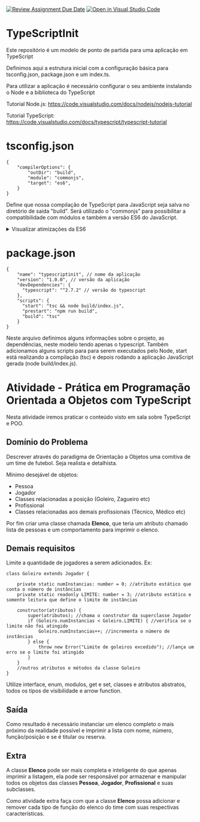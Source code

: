 [![Review Assignment Due Date](https://classroom.github.com/assets/deadline-readme-button-24ddc0f5d75046c5622901739e7c5dd533143b0c8e959d652212380cedb1ea36.svg)](https://classroom.github.com/a/1BW9N2Sv)
[![Open in Visual Studio Code](https://classroom.github.com/assets/open-in-vscode-718a45dd9cf7e7f842a935f5ebbe5719a5e09af4491e668f4dbf3b35d5cca122.svg)](https://classroom.github.com/online_ide?assignment_repo_id=10805022&assignment_repo_type=AssignmentRepo)
# TypeScriptInit

Este repositório é um modelo de ponto de partida para uma aplicação em TypeScript

Definimos aqui a estrutura inicial com a configuração básica para tsconfig.json, package.json e um index.ts.

Para utilizar a aplicação é necessário configurar o seu ambiente instalando o Node e a biblioteca do TypeScript

Tutorial Node.js: https://code.visualstudio.com/docs/nodejs/nodejs-tutorial

Tutorial TypeScript: https://code.visualstudio.com/docs/typescript/typescript-tutorial


# tsconfig.json
```
{
    "compilerOptions": {
        "outDir": "build",
        "module": "commonjs",
        "target": "es6",
    }
}
```

Define que nossa compilação de TypeScript para JavaScript seja salva no diretório de saída "build". Será utilizado o "commonjs" para possibilitar a compatibilidade com módulos e também a versão ES6 do JavaScript.

<details>
<summary>Visualizar atimizações da ES6</summary>

* As funções de seta (arrow functions), que permitem escrever funções mais concisas e elegantes, sem a necessidade de usar a palavra-chave function ou o contexto this.
* As literais de modelo (template literals), que permitem criar strings com interpolação de variáveis e expressões, usando acentos graves (`) em vez de aspas.
* A destruição de objetos e arrays (destructuring), que permite extrair valores de objetos e arrays e atribuí-los a variáveis de forma simples e rápida.
* Os parâmetros padrão (default parameters), que permitem definir valores pré-definidos para os parâmetros das funções, evitando erros quando eles não são fornecidos.
* As palavras-chave let e const, que permitem declarar variáveis com escopo de bloco, evitando problemas com o hoisting e a reatribuição indevida.
* Os iteradores e o laço for…of, que permitem percorrer objetos iteráveis (como arrays, strings, maps, sets, etc.) de forma mais fácil e intuitiva.
* As classes, que permitem criar objetos com herança, construtores, métodos e propriedades estáticas, usando uma sintaxe mais clara e familiar.
</details>

# package.json

```
{
    "name": "typescriptinit", // nome da aplicação
    "version": "1.0.0", // versão da aplicação
    "devDependencies": {
      "typescript": "^2.7.2" // versão do typescript
    },
    "scripts": {
      "start": "tsc && node build/index.js",
      "prestart": "npm run build",
      "build": "tsc"
    }
}
```

Neste arquivo definimos alguns informações sobre o projeto, as dependências, neste modelo tendo apenas o typescript. Também adicionamos alguns scripts para para serem executados pelo Node, start está realizando a compilação (tsc) e depois rodando a aplicação JavaScript gerada (node build/index.js).


# Atividade - Prática em Programação Orientada a Objetos com TypeScript

Nesta atividade iremos praticar o conteúdo visto em sala sobre TypeScript e POO.

## Domínio do Problema

Descrever através do paradigma de Orientação a Objetos uma comitiva de um time de futebol. Seja realista e detalhista.

Mínimo desejável de objetos:

* Pessoa
* Jogador
* Classes relacionadas a posição (Goleiro, Zagueiro etc)
* Profissional
* Classes relacionadas aos demais profissionais (Técnico, Médico etc)

Por fim criar uma classe chamada **Elenco**, que teria um atributo chamado lista de pessoas e um comportamento para imprimir o elenco. 

## Demais requisitos

Limite a quantidade de jogadores a serem adicionados. Ex:

```
class Goleiro extends Jogador {

    private static numInstancias: number = 0; //atributo estático que conta o número de instâncias
    private static readonly LIMITE: number = 3; //atributo estático e somente leitura que define o limite de instâncias

    constructor(atributos) {
        super(atributos); //chama o construtor da superclasse Jogador
        if (Goleiro.numInstancias < Goleiro.LIMITE) { //verifica se o limite não foi atingido
            Goleiro.numInstancias++; //incrementa o número de instâncias
        } else {
            throw new Error("Limite de goleiros excedido"); //lança um erro se o limite foi atingido
        }
    }
    //outros atributos e métodos da classe Goleiro
}
```

Utilize interface, enum, modulos, get e set, classes e atributos abstratos, todos os tipos de visibilidade e arrow function.

## Saída

Como resultado é necessário instanciar um elenco completo o mais próximo da realidade possível e imprimir a lista com nome, número, função/posição e se é titular ou reserva.

## Extra

A classe **Elenco** pode ser mais completa e inteligente do que apenas imprimir a listagem, ela pode ser responsável por armazenar e manipular todos os objetos das classes **Pessoa**, **Jogador**, **Profissional** e suas subclasses.

Como atividade extra faça com que a classe **Elenco** possa adicionar e remover cada tipo de função do elenco do time com suas respectivas características.
